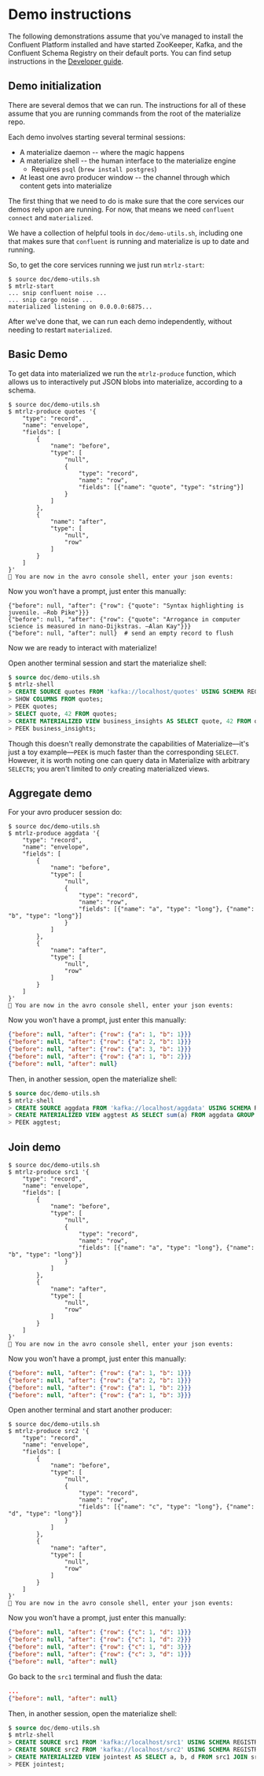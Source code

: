 # Demo instructions

The following demonstrations assume that you've managed to install the Confluent
Platform installed and have started ZooKeeper, Kafka, and the Confluent Schema
Registry on their default ports. You can find setup instructions in the
[Developer guide](develop.md).

## Demo initialization

There are several demos that we can run. The instructions for all of these
assume that you are running commands from the root of the materialize repo.

Each demo involves starting several terminal sessions:

* A materialize daemon -- where the magic happens
* A materialize shell -- the human interface to the materialize engine
    - Requires `psql` (`brew install postgres`)
* At least one avro producer window -- the channel through which content gets
  into materialize

The first thing that we need to do is make sure that the core services our
demos rely upon are running. For now, that means we need `confluent connect`
and `materialized`.

We have a collection of helpful tools in `doc/demo-utils.sh`, including one
that makes sure that `confluent` is running and materialize is up to date and
running.

So, to get the core services running we just run `mtrlz-start`:

```console
$ source doc/demo-utils.sh
$ mtrlz-start
... snip confluent noise ...
... snip cargo noise ...
materialized listening on 0.0.0.0:6875...
```

After we've done that, we can run each demo independently, without needing to
restart `materialized`.

## Basic Demo

To get data into materialized we run the `mtrlz-produce` function, which allows
us to interactively put JSON blobs into materialize, according to a schema.

```console
$ source doc/demo-utils.sh
$ mtrlz-produce quotes '{
    "type": "record",
    "name": "envelope",
    "fields": [
        {
            "name": "before",
            "type": [
                "null",
                {
                    "type": "record",
                    "name": "row",
                    "fields": [{"name": "quote", "type": "string"}]
                }
            ]
        },
        {
            "name": "after",
            "type": [
                "null",
                "row"
            ]
        }
    ]
}'
🚀 You are now in the avro console shell, enter your json events:
```
Now you won't have a prompt, just enter this manually:
```
{"before": null, "after": {"row": {"quote": "Syntax highlighting is juvenile. —Rob Pike"}}}
{"before": null, "after": {"row": {"quote": "Arrogance in computer science is measured in nano-Dijkstras. —Alan Kay"}}}
{"before": null, "after": null}  # send an empty record to flush
```

Now we are ready to interact with materialize!

Open another terminal session and start the materialize shell:

```sql
$ source doc/demo-utils.sh
$ mtrlz-shell
> CREATE SOURCE quotes FROM 'kafka://localhost/quotes' USING SCHEMA REGISTRY 'http://localhost:8081';
> SHOW COLUMNS FROM quotes;
> PEEK quotes;
> SELECT quote, 42 FROM quotes;
> CREATE MATERIALIZED VIEW business_insights AS SELECT quote, 42 FROM quotes;
> PEEK business_insights;
```

Though this doesn't really demonstrate the capabilities of Materialize––it's just a toy example––`PEEK` is much faster than the corresponding `SELECT`. However, it is worth noting one can query data in Materialize with arbitrary `SELECT`s; you aren't limited to _only_ creating materialized views.

## Aggregate demo

For your avro producer session do:

```console
$ source doc/demo-utils.sh
$ mtrlz-produce aggdata '{
    "type": "record",
    "name": "envelope",
    "fields": [
        {
            "name": "before",
            "type": [
                "null",
                {
                    "type": "record",
                    "name": "row",
                    "fields": [{"name": "a", "type": "long"}, {"name": "b", "type": "long"}]
                }
            ]
        },
        {
            "name": "after",
            "type": [
                "null",
                "row"
            ]
        }
    ]
}'
🚀 You are now in the avro console shell, enter your json events:
```
Now you won't have a prompt, just enter this manually:
```json
{"before": null, "after": {"row": {"a": 1, "b": 1}}}
{"before": null, "after": {"row": {"a": 2, "b": 1}}}
{"before": null, "after": {"row": {"a": 3, "b": 1}}}
{"before": null, "after": {"row": {"a": 1, "b": 2}}}
{"before": null, "after": null}
```

Then, in another session, open the materialize shell:

```sql
$ source doc/demo-utils.sh
$ mtrlz-shell
> CREATE SOURCE aggdata FROM 'kafka://localhost/aggdata' USING SCHEMA REGISTRY 'http://localhost:8081';
> CREATE MATERIALIZED VIEW aggtest AS SELECT sum(a) FROM aggdata GROUP BY b;
> PEEK aggtest;
```

## Join demo

```console
$ source doc/demo-utils.sh
$ mtrlz-produce src1 '{
    "type": "record",
    "name": "envelope",
    "fields": [
        {
            "name": "before",
            "type": [
                "null",
                {
                    "type": "record",
                    "name": "row",
                    "fields": [{"name": "a", "type": "long"}, {"name": "b", "type": "long"}]
                }
            ]
        },
        {
            "name": "after",
            "type": [
                "null",
                "row"
            ]
        }
    ]
}'
🚀 You are now in the avro console shell, enter your json events:
```
Now you won't have a prompt, just enter this manually:
```json
{"before": null, "after": {"row": {"a": 1, "b": 1}}}
{"before": null, "after": {"row": {"a": 2, "b": 1}}}
{"before": null, "after": {"row": {"a": 1, "b": 2}}}
{"before": null, "after": {"row": {"a": 1, "b": 3}}}
```

Open another terminal and start another producer:

```console
$ source doc/demo-utils.sh
$ mtrlz-produce src2 '{
    "type": "record",
    "name": "envelope",
    "fields": [
        {
            "name": "before",
            "type": [
                "null",
                {
                    "type": "record",
                    "name": "row",
                    "fields": [{"name": "c", "type": "long"}, {"name": "d", "type": "long"}]
                }
            ]
        },
        {
            "name": "after",
            "type": [
                "null",
                "row"
            ]
        }
    ]
}'
🚀 You are now in the avro console shell, enter your json events:
```
Now you won't have a prompt, just enter this manually:
```json
{"before": null, "after": {"row": {"c": 1, "d": 1}}}
{"before": null, "after": {"row": {"c": 1, "d": 2}}}
{"before": null, "after": {"row": {"c": 1, "d": 3}}}
{"before": null, "after": {"row": {"c": 3, "d": 1}}}
{"before": null, "after": null}
```

Go back to the `src1` terminal and flush the data:

```json
...
{"before": null, "after": null}
```

Then, in another session, open the materialize shell:

```sql
$ source doc/demo-utils.sh
$ mtrlz-shell
> CREATE SOURCE src1 FROM 'kafka://localhost/src1' USING SCHEMA REGISTRY 'http://localhost:8081';
> CREATE SOURCE src2 FROM 'kafka://localhost/src2' USING SCHEMA REGISTRY 'http://localhost:8081';
> CREATE MATERIALIZED VIEW jointest AS SELECT a, b, d FROM src1 JOIN src2 ON c = b;
> PEEK jointest;
```
